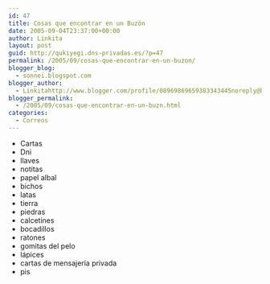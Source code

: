 ```yaml
---
id: 47
title: Cosas que encontrar en un Buzón
date: 2005-09-04T23:37:00+00:00
author: Linkita
layout: post
guid: http://qukiyegi.dns-privadas.es/?p=47
permalink: /2005/09/cosas-que-encontrar-en-un-buzon/
blogger_blog:
  - sonnei.blogspot.com
blogger_author:
  - Linkitahttp://www.blogger.com/profile/08969869659383343445noreply@blogger.com
blogger_permalink:
  - /2005/09/cosas-que-encontrar-en-un-buzn.html
categories:
  - Correos
---
```

  * <a onblur="try {parent.deselectBloggerImageGracefully();} catch(e) {}" href="http://photos1.blogger.com/blogger/3621/1164/1600/buzon_correos4.jpg"><img style="margin: 20pt 0pt 10px 10px; float: right; cursor: pointer;" src="http://photos1.blogger.com/blogger/3621/1164/320/buzon_correos3.jpg" alt="" border="0" /></a> Cartas
  * Dni
  * llaves 
  * notitas
  * papel albal
  * bichos
  * latas
  * tierra
  * piedras
  * calcetines
  * bocadillos
  * ratones
  * gomitas del pelo
  * lápices
  * cartas de mensajería privada
  * pis